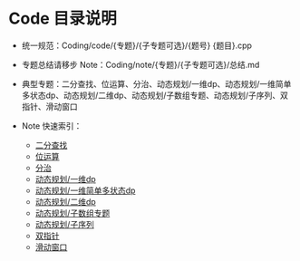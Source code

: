# Code 目录说明

- 统一规范：Coding/code/{专题}/{子专题可选}/{题号} {题目}.cpp
- 专题总结请移步 Note：Coding/note/{专题}/{子专题可选}/总结.md
- 典型专题：二分查找、位运算、分治、动态规划/一维dp、动态规划/一维简单多状态dp、动态规划/二维dp、动态规划/子数组专题、动态规划/子序列、双指针、滑动窗口

- Note 快速索引：
  - [二分查找](../note/二分查找/总结.md)
  - [位运算](../note/位运算/总结.md)
  - [分治](../note/分治/总结.md)
  - [动态规划/一维dp](../note/动态规划/一维dp/总结.md)
  - [动态规划/一维简单多状态dp](../note/动态规划/一维简单多状态dp/总结.md)
  - [动态规划/二维dp](../note/动态规划/二维dp/总结.md)
  - [动态规划/子数组专题](../note/动态规划/子数组专题/总结.md)
  - [动态规划/子序列](../note/动态规划/子序列/总结.md)
  - [双指针](../note/双指针/总结.md)
  - [滑动窗口](../note/滑动窗口/总结.md)


